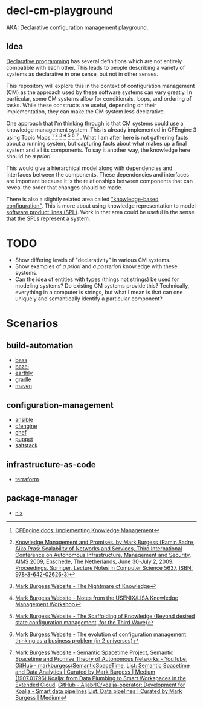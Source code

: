 # decl-cm-playground

AKA: Declarative configuration management playground.

## Idea

[Declarative programming](https://en.wikipedia.org/wiki/Declarative_programming) has several
definitions which are not entirely compatible with each other. This leads to
people describing a variety of systems as declarative in one sense, but not in
other senses.

This repository will explore this in the context of configuration management
(CM) as the approach used by these software systems can vary greatly. In
particular, some CM systems allow for conditionals, loops, and ordering of
tasks. While these constructs are useful, depending on their implementation,
they can make the CM system less declarative.

One approach that I'm thinking through is that CM systems could use a knowledge
management system. This is already implemented in CFEngine 3 using Topic Maps
[^cfengine-impl-km]
[^burgess-2009-km-and-promises]
[^burgess-2009-nightmare-of-knowledge]
[^burgess-2010-notes-usenix-lisa-km-workshop]
[^burgess-2012-scaffolding-of-knowledge]
[^burgess-2013-evo-of-cm-thinking]
[^burgess-semantic-spacetimes]
.
What I am after here is not gathering facts about a running system, but
capturing facts about what makes up a final system and all its components. To
say it another way,  the knowledge here should be *a priori*.

[^cfengine-impl-km]: [CFEngine docs: Implementing Knowledge Management](https://docs.cfengine.com/docs/archive/manuals/st-knowledge.html)

[^burgess-2009-km-and-promises]: [Knowledge Management and Promises. by Mark Burgess (Ramin Sadre, Aiko Pras: Scalability of Networks and Services, Third International Conference on Autonomous Infrastructure, Management and Security, AIMS 2009, Enschede, The Netherlands, June 30-July 2, 2009. Proceedings. Springer, Lecture Notes in Computer Science 5637, ISBN: 978-3-642-02626-3)](https://dl.ifip.org/db/conf/aims/aims2009/Burgess09.pdf)

[^burgess-2009-nightmare-of-knowledge]: [Mark Burgess Website - The Nightmare of Knowledge](https://markburgess.org/blog_dream.html)
<!--<h2>The Nightmare of Knowledge</h2> <h3>September 27 2009</h3> <a href="blog_dream.html">Read more</a>-->

[^burgess-2010-notes-usenix-lisa-km-workshop]: [Mark Burgess Website - Notes from the USENIX/LISA Knowledge Management Workshop](https://markburgess.org/blog_km.html)
<!--<h2>LISA Knowledge Management Workshop</h2> <h3>13th December 2010</h3> href="blog_km.html">Read more</a>-->

[^burgess-2012-scaffolding-of-knowledge]: [Mark Burgess Website - The Scaffolding of Knowledge (Beyond desired state configuration management, for the Third Wave)](https://markburgess.org/blog_scaffold.html)
<!--<h2>The Scaffolding of Knowledge (Beyond desired state configuration management, for the Third Wave)</h2> <h3>5th April 2012</h3> <a href="blog_scaffold.html">Read more</a> -->

[^burgess-2013-evo-of-cm-thinking]: [Mark Burgess Website - The evolution of configuration management thinking as a business problem (in 2 universes)](https://markburgess.org/blog_whyiscmknowledge.html)
<!--<h2>The evolution of configuration management thinking as a business problem (in 2 universes)</h2> <h3>13 August 2013</h3> <a href="blog_whyiscmknowledge.html">Read more</a> -->

[^burgess-semantic-spacetimes]: [Mark Burgess Website - Semantic Spacetime Project](https://markburgess.org/spacetime.html),
[Semantic Spacetime and Promise Theory of Autonomous Networks - YouTube](https://www.youtube.com/watch?v=n81UP8BuOb8),
[GitHub - markburgess/SemanticSpaceTime](https://github.com/markburgess/SemanticSpaceTime),
[List: Semantic Spacetime and Data Analytics | Curated by Mark Burgess | Medium](https://mark-burgess-oslo-mb.medium.com/list/semantic-spacetime-and-data-analytics-28e9649c0ade)
\
[(1907.01796) Koalja: from Data Plumbing to Smart Workspaces in the Extended Cloud](https://arxiv.org/abs/1907.01796),
[GitHub - AljabrIO/koalja-operator: Development for Koalja - Smart data pipelines](https://github.com/AljabrIO/koalja-operator)
[List: Data pipelines | Curated by Mark Burgess | Medium](https://mark-burgess-oslo-mb.medium.com/list/data-pipelines-fed29bd4d9d4)


This would give a hierarchical model along with dependencies and interfaces between
the components. These dependencies and interfaces are important because it is
the relationships between components that can reveal the order that changes
should be made.

There is also a slightly related area called
["knowledge-based configuration"](https://en.wikipedia.org/wiki/Knowledge-based_configuration).
This is more about using knowledge representation to model
[software product lines (SPL)](https://en.wikipedia.org/wiki/Software_product_line).
Work in that area could be useful in the sense that the SPLs
represent a system.

# TODO

- Show differing levels of "declarativity" in various CM systems.
- Show examples of *a priori*  and *a posteriori* knowledge
  with these systems.
- Can the idea of entities with types (things not strings) be used for modeling
  systems? Do existing CM systems provide this? Technically, everything in a computer is
  strings, but what I mean is that can one uniquely and semantically identify a
  particular component?

# Scenarios

## build-automation

- [bass](scenario/build-automation/bass)
- [bazel](scenario/build-automation/bazel)
- [earthly](scenario/build-automation/earthly)
- [gradle](scenario/build-automation/gradle)
- [maven](scenario/build-automation/maven)

## configuration-management

- [ansible](scenario/configuration-management/ansible)
- [cfengine](scenario/configuration-management/cfengine)
- [chef](scenario/configuration-management/chef)
- [puppet](scenario/configuration-management/puppet)
- [saltstack](scenario/configuration-management/saltstack)

## infrastructure-as-code

- [terraform](scenario/infrastructure-as-code/terraform)

## package-manager

- [nix](scenario/package-manager/nix)

